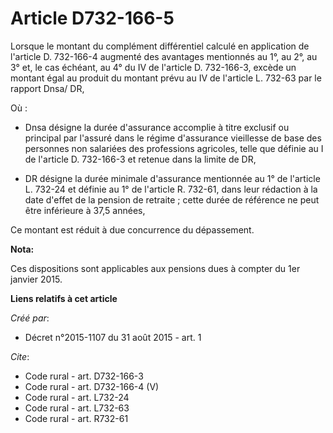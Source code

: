 # Article D732-166-5

Lorsque le montant du complément différentiel calculé en application de l'article D. 732-166-4 augmenté des avantages
mentionnés au 1°, au 2°, au 3° et, le cas échéant, au 4° du IV de l'article D. 732-166-3, excède un montant égal au produit
du montant prévu au IV de l'article L. 732-63 par le rapport Dnsa/ DR, 

Où :

- Dnsa désigne la durée d'assurance accomplie à titre exclusif ou principal par l'assuré dans le régime d'assurance
vieillesse de base des personnes non salariées des professions agricoles, telle que définie au I de l'article D. 732-166-3 et
retenue dans la limite de DR,

- DR désigne la durée minimale d'assurance mentionnée au 1° de l'article L. 732-24 et définie au 1° de l'article R. 732-61,
dans leur rédaction à la date d'effet de la pension de retraite ; cette durée de référence ne peut être inférieure à 37,5
années, 

Ce montant est réduit à due concurrence du dépassement.

**Nota:**

Ces dispositions sont applicables aux pensions dues à compter du 1er janvier 2015.

**Liens relatifs à cet article**

_Créé par_:

  - Décret n°2015-1107 du 31 août 2015 - art. 1

_Cite_:

  - Code rural - art. D732-166-3
  - Code rural - art. D732-166-4 (V)
  - Code rural - art. L732-24
  - Code rural - art. L732-63
  - Code rural - art. R732-61
